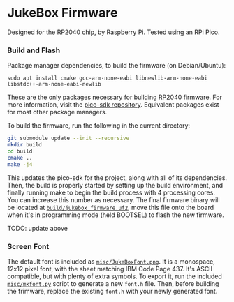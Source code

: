 # JukeBox Firmware
Designed for the RP2040 chip, by Raspberry Pi. Tested using an RPi Pico.

### Build and Flash
Package manager dependencies, to build the firmware (on Debian/Ubuntu):
```
sudo apt install cmake gcc-arm-none-eabi libnewlib-arm-none-eabi libstdc++-arm-none-eabi-newlib
```
These are the only packages necessary for building RP2040 firmware. For more information, visit the [pico-sdk repository](https://github.com/raspberrypi/pico-sdk#quick-start-your-own-project). Equivalent packages exist for most other package managers.

To build the firmware, run the following in the current directory:
```bash
git submodule update --init --recursive
mkdir build
cd build
cmake ..
make -j4
```
This updates the pico-sdk for the project, along with all of its dependencies. Then, the build is properly started by setting up the build environment, and finally running make to begin the build process with 4 processing cores. You can increase this number as necessary. The final firmware binary will be located at [`build/jukebox_firmware.uf2`](build/jukebox_firmware.uf2), move this file onto the board when it's in programming mode (held BOOTSEL) to flash the new firmware.

TODO: update above

### Screen Font
The default font is included as [`misc/JukeBoxFont.png`](misc/JukeBoxFont.png). It is a monospace, 12x12 pixel font, with the sheet matching IBM Code Page 437. It's ASCII compatible, but with plenty of extra symbols. To export it, run the included [`misc/mkfont.py`](misc/mkfont.py) script to generate a new `font.h` file. Then, before building the frimware, replace the existing `font.h` with your newly generated font.
